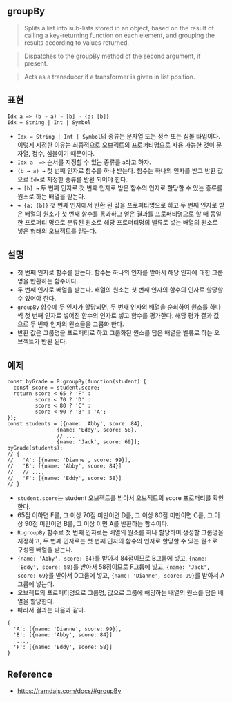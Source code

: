 ## groupBy
> Splits a list into sub-lists stored in an object, based on the result of calling a key-returning function on each element, and grouping the results according to values returned.

> Dispatches to the groupBy method of the second argument, if present.

> Acts as a transducer if a transformer is given in list position.

## 표현
```
Idx a => (b → a) → [b] → {a: [b]}
Idx = String | Int | Symbol
```
- `Idx = String | Int | Symbol`의 종류는 문자열 또는 정수 또는 심볼 타입이다. 이렇게 지정한 이유는 최종적으로 오브젝트의 프로퍼티명으로 사용 가능한 것이 문자열, 정수, 심볼이기 때문이다.
- `Idx a  =>` 순서를 지정할 수 있는 종류를 `a`라고 하자.
- `(b → a) →` 첫 번째 인자로 함수를 하나 받는다. 함수는 하나의 인자를 받고 반환 값으로 `Idx`로 지정한 종류를 반환 되어야 한다.
- `→ [b] →` 두 번째 인자로 첫 번째 인자로 받은 함수의 인자로 할당할 수 있는 종류를 원소로 하는 배열을 받는다.
- `→ {a: [b]}` 첫 번째 인자에서 반환 된 값을 프로퍼티명으로 하고 두 번째 인자로 받은 배열의 원소가 첫 번째 함수를 통과하고 얻은 결과를 프로퍼티명으로 할 때 동일한 프로퍼티 명으로 분류된 원소로 해당 프로퍼티명의 벨류로 넣는 배열의 원소로 넣은 형태의 오브젝트를 얻는다.

## 설명
- 첫 번째 인자로 함수를 받는다. 함수는 하나의 인자를 받아서 해당 인자에 대한 그룹명을 반환하는 함수이다.
- 두 번째 인자로 배열을 받는다. 배열의 원소는 첫 번째 인자의 함수의 인자로 할당할 수 있어야 한다.
- `groupBy` 함수에 두 인자가 할당되면, 두 번째 인자의 배열을 순회하여 원소를 하나씩 첫 번째 인자로 넣어진 함수의 인자로 넣고 함수를 평가한다. 해당 평가 결과 값으로 두 번째 인자의 원소들을 그룹화 한다.
- 반환 값은 그룹명을 프로퍼티로 하고 그룹화된 원소를 담은 배열을 벨류로 하는 오브젝트가 반환 된다.

## 예제
```
const byGrade = R.groupBy(function(student) {
  const score = student.score;
  return score < 65 ? 'F' :
         score < 70 ? 'D' :
         score < 80 ? 'C' :
         score < 90 ? 'B' : 'A';
});
const students = [{name: 'Abby', score: 84},
                {name: 'Eddy', score: 58},
                // ...
                {name: 'Jack', score: 69}];
byGrade(students);
// {
//   'A': [{name: 'Dianne', score: 99}],
//   'B': [{name: 'Abby', score: 84}]
//   // ...,
//   'F': [{name: 'Eddy', score: 58}]
// }
```
- `student.score`는 student 오브젝트를 받아서 오브젝트의 score 프로퍼티를 확인한다.
- 65점 이하면 F를, 그 이상 70점 미만이면 D를, 그 이상 80점 미만이면 C를, 그 이상 90점 미만이면 B를, 그 이상 이면 A를 반환하는 함수이다.
- `R.groupBy` 함수로 첫 번째 인자로는 배열의 원소를 하나 할당하여 생성할 그룹명을 지정하고, 두 번째 인자로는 첫 번째 인자의 함수의 인자로 할당할 수 있는 원소로 구성된 배열을 받는다.
- `{name: 'Abby', score: 84}`를 받아서 84점이므로 B그룹에 넣고, `{name: 'Eddy', score: 58}`를 받아서 58점이므로 F그룹에 넣고, `{name: 'Jack', score: 69}`를 받아서 D그룹에 넣고, `{name: 'Dianne', score: 99}`를 받아서 A그룹에 넣는다.
- 오브젝트의 프로퍼티명으로 그룹명, 값으로 그룹에 해당하는 배열의 원소를 담은 배열을 할당한다.
- 따라서 결과는 다음과 같다.
```
{
  'A': [{name: 'Dianne', score: 99}],
  'B': [{name: 'Abby', score: 84}]
   ...,
  'F': [{name: 'Eddy', score: 58}]
}
```

## Reference
- https://ramdajs.com/docs/#groupBy
